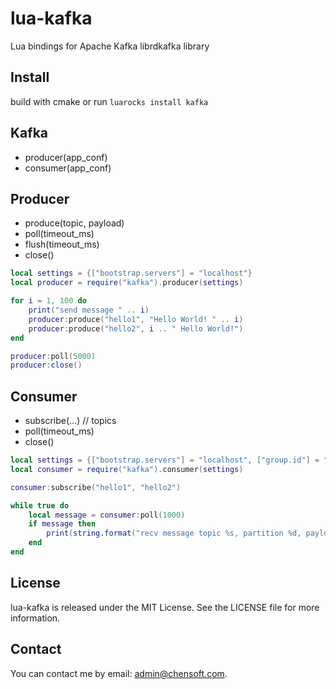 # lua-kafka

Lua bindings for Apache Kafka librdkafka library

## Install

build with cmake or run `luarocks install kafka`

## Kafka

* producer(app_conf)
* consumer(app_conf)

## Producer

* produce(topic, payload)
* poll(timeout_ms)
* flush(timeout_ms)
* close()

```lua
local settings = {["bootstrap.servers"] = "localhost"}
local producer = require("kafka").producer(settings)

for i = 1, 100 do
    print("send message " .. i)
    producer:produce("hello1", "Hello World! " .. i)
    producer:produce("hello2", i .. " Hello World!")
end

producer:poll(5000)
producer:close()
```

## Consumer

* subscribe(...)  // topics
* poll(timeout_ms)
* close()

```lua
local settings = {["bootstrap.servers"] = "localhost", ["group.id"] = "1", ["auto.offset.reset"] = "earliest"}
local consumer = require("kafka").consumer(settings)

consumer:subscribe("hello1", "hello2")

while true do
    local message = consumer:poll(1000)
    if message then
        print(string.format("recv message topic %s, partition %d, payload %s, key %s, offset %d", message.topic, message.partition, message.payload, message.key, message.offset))
    end
end
```

## License

lua-kafka is released under the MIT License. See the LICENSE file for more information.

## Contact

You can contact me by email: admin@chensoft.com.